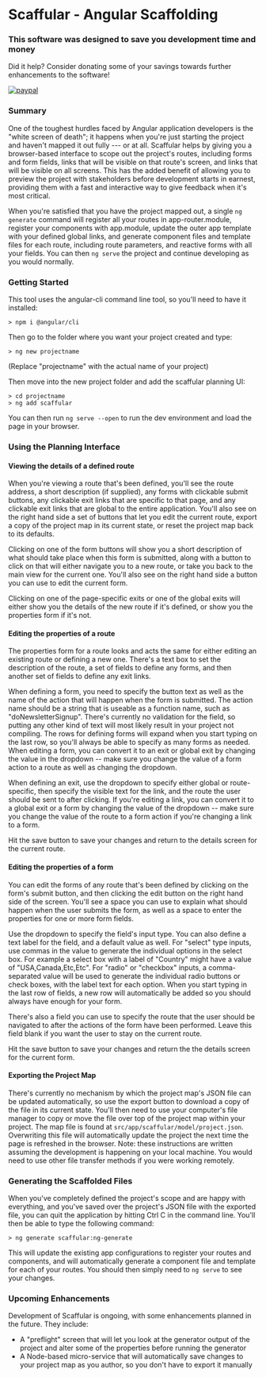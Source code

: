 # Scaffular - Angular Scaffolding

### This software was designed to save you development time and money
Did it help? Consider donating some of your savings towards further enhancements to the software!

[![paypal](https://www.paypalobjects.com/en_US/i/btn/btn_donate_SM.gif)](https://www.paypal.com/cgi-bin/webscr?cmd=_s-xclick&hosted_button_id=QZVW63UBEBQYU&source=url)

### Summary

One of the toughest hurdles faced by Angular application developers is the "white screen of death"; it happens when you're just starting the project and haven't mapped it out fully --- or at all. Scaffular helps by giving you a browser-based interface to scope out the project's routes, including forms and form fields, links that will be visible on that route's screen, and links that will be visible on all screens. This has the added benefit of allowing you to preview the project with stakeholders before development starts in earnest, providing them with a fast and interactive way to give feedback when it's most critical.

When you're satisfied that you have the project mapped out, a single `ng generate` command will register all your routes in app-router.module, register your components with app.module, update the outer app template with your defined global links, and generate component files and template files for each route, including route parameters, and reactive forms with all your fields. You can then `ng serve` the project and continue developing as you would normally.

### Getting Started

This tool uses the angular-cli command line tool, so you'll need to have it installed:
```
> npm i @angular/cli
```
Then go to the folder where you want your project created and type:
```
> ng new projectname
```
(Replace "projectname" with the actual name of your project)

Then move into the new project folder and add the scaffular planning UI:
```
> cd projectname
> ng add scaffular
```
You can then run `ng serve --open` to run the dev environment and load the page in your browser.

### Using the Planning Interface

#### Viewing the details of a defined route

When you're viewing a route that's been defined, you'll see the route address, a short description (if supplied), any forms with clickable submit buttons, any clickable exit links that are specific to that page, and any clickable exit links that are global to the entire application. You'll also see on the right hand side a set of buttons that let you edit the current route, export a copy of the project map in its current state, or reset the project map back to its defaults.

Clicking on one of the form buttons will show you a short description of what should take place when this form is submitted, along with a button to click on that will either navigate you to a new route, or take you back to the main view for the current one. You'll also see on the right hand side a button you can use to edit the current form.

Clicking on one of the page-specific exits or one of the global exits will either show you the details of the new route if it's defined, or show you the properties form if it's not.

#### Editing the properties of a route

The properties form for a route looks and acts the same for either editing an existing route or defining a new one. There's a text box to set the description of the route, a set of fields to define any forms, and then another set of fields to define any exit links.

When defining a form, you need to specify the button text as well as the name of the action that will happen when the form is submitted. The action name should be a string that is useable as a function name, such as "doNewsletterSignup". There's currently no validation for the field, so putting any other kind of text will most likely result in your project not compiling. The rows for defining forms will expand when you start typing on the last row, so you'll always be able to specify as many forms as needed. When editing a form, you can convert it to an exit or global exit by changing the value in the dropdown -- make sure you change the value of a form action to a route as well as changing the dropdown.

When defining an exit, use the dropdown to specify either global or route-specific, then specify the visible text for the link, and the route the user should be sent to after clicking. If you're editing a link, you can convert it to a global exit or a form by changing the value of the dropdown -- make sure you change the value of the route to a form action if you're changing a link to a form. 

Hit the save button to save your changes and return to the details screen for the current route.

#### Editing the properties of a form

You can edit the forms of any route that's been defined by clicking on the form's submit button, and then clicking the edit button on the right hand side of the screen. You'll see a space you can use to explain what should happen when the user submits the form, as well as a space to enter the properties for one or more form fields.

Use the dropdown to specify the field's input type. You can also define a text label for the field, and a default value as well. For "select" type inputs, use commas in the value to generate the individual options in the select box. For example a select box with a label of "Country" might have a value of "USA,Canada,Etc,Etc". For "radio" or "checkbox" inputs, a comma-separated value will be used to generate the individual radio buttons or check boxes, with the label text for each option. When you start typing in the last row of fields, a new row will automatically be added so you should always have enough for your form.

There's also a field you can use to specify the route that the user should be navigated to after the actions of the form have been performed. Leave this field blank if you want the user to stay on the current route.

Hit the save button to save your changes and return the the details screen for the current form.

#### Exporting the Project Map

There's currently no mechanism by which the project map's JSON file can be updated automatically, so use the export button to download a copy of the file in its current state. You'll then need to use your computer's file manager to copy or move the file over top of the project map within your project. The map file is found at `src/app/scaffular/model/project.json`. Overwriting this file will automatically update the project the next time the page is refreshed in the browser. Note: these instructions are written assuming the development is happening on your local machine. You would need to use other file transfer methods if you were working remotely.

### Generating the Scaffolded Files

When you've completely defined the project's scope and are happy with everything, and you've saved over the project's JSON file with the exported file, you can quit the application by hitting Ctrl C in the command line. You'll then be able to type the following command:
```
> ng generate scaffular:ng-generate
```

This will update the existing app configurations to register your routes and components, and will automatically generate a component file and template for each of your routes. You should then simply need to `ng serve` to see your changes.

### Upcoming Enhancements

Development of Scaffular is ongoing, with some enhancements planned in the future. They include:

* A "preflight" screen that will let you look at the generator output of the project and alter some of the properties before running the generator
* A Node-based micro-service that will automatically save changes to your project map as you author, so you don't have to export it manually
